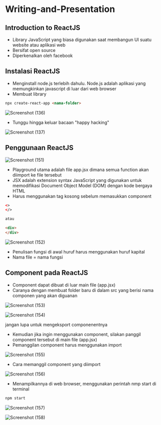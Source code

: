 # Writing-and-Presentation

## **Introduction to ReactJS**
- Library JavaScript yang biasa digunakan saat membangun UI suatu website atau aplikasi web
- Bersifat open source
- Diperkenalkan oleh facebook

## **Instalasi ReactJS**
- Menginstall node.js terlebih dahulu. Node.js adalah aplikasi yang memungkinkan javascript di luar dari web browser
- Membuat library 
```html
npx create-react-app <nama-folder>
```
![Screenshot (136)](https://user-images.githubusercontent.com/85721113/198840912-f3a24cdb-9661-4104-b5a1-c479fce2b8c1.png)

- Tunggu hingga keluar bacaan "happy hacking"

![Screenshot (137)](https://user-images.githubusercontent.com/85721113/198840940-27609e7a-9723-4375-a565-7578cc7fcf2c.png)

## **Penggunaan ReactJS**

![Screenshot (151)](https://user-images.githubusercontent.com/85721113/198841174-38429006-30dc-4d2d-ad83-588fae8cf128.png)

- Playground utama adalah file app.jsx dimana semua function akan diimport ke file tersebut
- JSX adalah extension syntax JavaScript yang digunakan untuk memodifikasi Document Object Model (DOM) dengan kode bergaya HTML
- Harus menggunakan tag kosong sebelum memasukkan component

```html
<>
</> 

atau 

<div>
</div>
```
![Screenshot (152)](https://user-images.githubusercontent.com/85721113/198842110-c2fab380-65d2-4b67-adda-642aed06ce13.png)

- Penulisan fungsi di awal huruf harus menggunakan huruf kapital
- Nama file = nama fungsi

## **Component pada ReactJS**
- Component dapat dibuat di luar main file (app.jsx)
- Caranya dengan membuat folder baru di dalam src yang berisi nama componen yang akan diguanan

![Screenshot (153)](https://user-images.githubusercontent.com/85721113/198842184-edb4182c-28e5-4a94-bbcc-44e3a36ba5ab.png)

![Screenshot (154)](https://user-images.githubusercontent.com/85721113/198842207-14be6194-e999-4850-9185-9c39bad742fc.png)

jangan lupa untuk mengeksport componenentnya

- Kemudian jika ingin menggunakan component, silakan panggil component tersebut di main file (app.jsx)
- Pemanggilan component harus menggunakan import 

![Screenshot (155)](https://user-images.githubusercontent.com/85721113/198842356-c22b5828-52f8-45db-aaba-08b2c5bee707.png)

- Cara memanggil component yang diimport 

![Screenshot (156)](https://user-images.githubusercontent.com/85721113/198842442-8796efac-2f28-4eb6-88a3-7cdf62695cc3.png)

- Menampilkannya di web browser, menggunakan perintah nmp start di terminal
```html
npm start
```
![Screenshot (157)](https://user-images.githubusercontent.com/85721113/198842611-f432085f-4fc9-4f98-9f04-df60310d682f.png)

![Screenshot (158)](https://user-images.githubusercontent.com/85721113/198842705-5abce462-a031-4ae1-99d4-a95d4eb2cf80.png)


 



